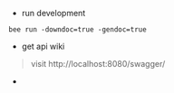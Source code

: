+ run development
```
bee run -downdoc=true -gendoc=true
```
+ get api wiki
> visit http://localhost:8080/swagger/

+ 
